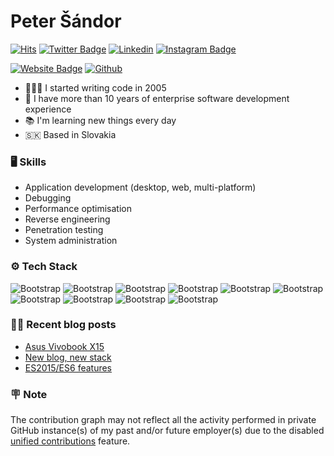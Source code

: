 # Peter Šándor

[![Hits](https://hits.seeyoufarm.com/api/count/incr/badge.svg?url=https%3A%2F%2Fgithub.com%2Fpetersandor%2Fpetersandor&count_bg=%2379C83D&title_bg=%23555555&icon=&icon_color=%23E7E7E7&title=Profile+Views&edge_flat=false)](https://hits.seeyoufarm.com)
[![Twitter Badge](https://img.shields.io/badge/-Twitter-1da1f2?labelColor=1da1f2&logo=twitter&logoColor=white&link=https://twitter.com/petesandor)](https://twitter.com/petesandor)
[![Linkedin](https://img.shields.io/badge/-LinkedIn-blue?style=flat&logo=Linkedin&logoColor=white)](https://www.linkedin.com/in/psandor/)
[![Instagram Badge](https://img.shields.io/badge/-Instagram-purple?logo=instagram&logoColor=white&link=https://instagram.com/petersandor.name/)](https://www.instagram.com/petersandor.name)

[![Website Badge](https://img.shields.io/badge/-Website-c14438?style=flat&logo=Google-Chrome&logoColor=white&link=https://petersandor.name)](https://petersandor.name)
[![Github](https://img.shields.io/github/followers/petersandor?label=Follow&style=social)](https://github.com/petersandor)

- 👨🏻‍💻 I started writing code in 2005
- 🏢 I have more than 10 years of enterprise software development experience
- 📚 I'm learning new things every day
- 🇸🇰 Based in Slovakia

### 🖥 Skills

- Application development (desktop, web, multi-platform)
- Debugging
- Performance optimisation
- Reverse engineering
- Penetration testing
- System administration

### ⚙️ Tech Stack

![Bootstrap](https://img.shields.io/badge/-JavaScript-05122A?style=plastic&logo=JavaScript&color=353535) ![Bootstrap](https://img.shields.io/badge/-TypeScript-05122A?style=plastic&logo=TypeScript&color=353535) ![Bootstrap](https://img.shields.io/badge/-Node.js-05122A?style=plastic&logo=Node.js&color=353535) ![Bootstrap](https://img.shields.io/badge/-ReactiveX-05122A?style=plastic&logo=ReactiveX&color=353535) ![Bootstrap](https://img.shields.io/badge/-Angular-05122A?style=plastic&logo=Angular&color=353535) ![Bootstrap](https://img.shields.io/badge/-Ngrx-05122A?style=plastic&logo=Ngrx&color=353535) ![Bootstrap](https://img.shields.io/badge/-React-05122A?style=plastic&logo=React&color=353535) ![Bootstrap](https://img.shields.io/badge/-Qt-05122A?style=plastic&logo=Qt&color=353535) ![Bootstrap](https://img.shields.io/badge/-Electron-05122A?style=plastic&logo=Electron&color=353535) ![Bootstrap](https://img.shields.io/badge/-OpenCV-05122A?style=plastic&logo=OpenCV&color=353535)

### ✍🏻 Recent blog posts
<!-- BLOG-POST-LIST:START -->
- [Asus Vivobook X15](https://petersandor.name/blog/asus-vivobook-x15)
- [New blog, new stack](https://petersandor.name/blog/new-blog-new-stack)
- [ES2015/ES6 features](https://petersandor.name/blog/es2015-es6-features)
<!-- BLOG-POST-LIST:END -->

### 🪧 Note

The contribution graph may not reflect all the activity performed in private GitHub instance(s) of my past and/or future employer(s) due to the disabled [unified contributions](https://docs.github.com/en/github-ae@latest/admin/configuration/configuring-github-connect/enabling-unified-contributions-for-your-enterprise) feature.

<!-- 
### Stats

<div>
  <picture>
    <source
      srcset="https://github-readme-stats.vercel.app/api/top-langs?username=petersandor&show_icons=true&locale=en&theme=github_dark_dimmed"
      media="(prefers-color-scheme: dark)"
    />
    <source
      srcset="https://github-readme-stats.vercel.app/api/top-langs?username=petersandor&show_icons=true&locale=en&theme=transparent"
      media="(prefers-color-scheme: light), (prefers-color-scheme: no-preference)"
    />
    <img src="https://github-readme-stats.vercel.app/api/top-langs?username=petersandor&show_icons=true&locale=en&theme=transparent" width="40%" />
  </picture>


  <picture>
    <source
      srcset="https://github-readme-streak-stats.herokuapp.com/?user=petersandor&theme=github_dark_dimmed"
      media="(prefers-color-scheme: dark)"
    />
    <source
      srcset="https://github-readme-streak-stats.herokuapp.com/?user=petersandor&theme=transparent"
      media="(prefers-color-scheme: light), (prefers-color-scheme: no-preference)"
    />
    <img src="https://github-readme-streak-stats.herokuapp.com/?user=petersandor&theme=transparent" width="40%" />
  </picture>
</div>
-->
